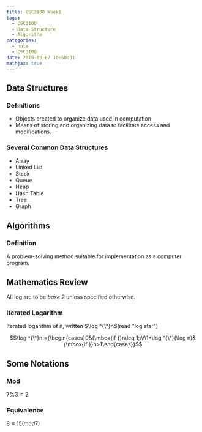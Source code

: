 ```yaml
---
title: CSC3100 Week1
tags:
  - CSC3100
  - Data Structure
  - Algorithm
categories:
  - note
  - CSC3100
date: 2019-09-07 10:50:01
mathjax: true
---
```


## Data Structures

### Definitions

- Objects created to organize data used in computation
- Means of storing and organizing data to facilitate access and modifications.

### Several Common Data Structures

- Array
- Linked List
- Stack
- Queue
- Heap
- Hash Table
- Tree
- Graph

## Algorithms

### Definition

A problem-solving method suitable for implementation as a computer program.

## Mathematics Review

All log are to be *base 2* unless specified otherwise.

### Iterated Logarithm

Iterated logarithm of n, written $\log ^{\*}n$(read "log star")

$$\log ^{\*}n:={\begin{cases}0&{\mbox{if }}n\leq 1;\\\\1+\log ^{\*}(\log n)&{\mbox{if }}n>1\end{cases}}$$

## Some Notations

### Mod

$7 \% 3 = 2$

### Equivalence

$8 \equiv 15(mod 7)$
